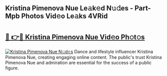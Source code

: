 ## Kristina Pimenova Nue Le𝚊k𝚎d N𝚞𝚍es - Part-Mpb Photos Vid𝚎o Le𝚊ks 4VRid

# <h2><a href="http://fb0ect2.evod.top/?m=Kristina+Pimenova+Nue">🔗 👉🔴 Kristina Pimenova Nue Vid𝚎o Ph𝚘t𝚘s</a></h2>

[![Kristina Pimenova Nue N𝚞d𝚎s](https://i.imgur.com/8V9OHl7.gif)](http://fb0ect2.evod.top/?m=Kristina+Pimenova+Nue)
Dance and lifestyle influencer Kristina Pimenova Nue, creating engaging online content. The public's trust Kristina Pimenova Nue and admiration are essential for the success of a public figure. 
